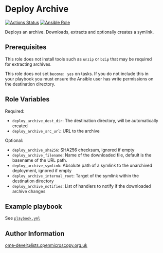 Deploy Archive
==============

[![Actions Status](https://github.com/ome/ansible-role-deploy-archive/workflows/Molecule/badge.svg)](https://github.com/ome/ansible-role-deploy-archive/actions)
[![Ansible Role](https://img.shields.io/ansible/role/41369.svg)](https://galaxy.ansible.com/ome/deploy_archive/)

Deploys an archive.
Downloads, extracts and optionally creates a symlink.


Prerequisites
-------------

This role does not install tools such as `unzip` or `bzip` that may be required for extracting archives.

This role does not set `become: yes` on tasks. If you do not include this in your playbook you must ensure the Ansible user has write permissions on the destination directory.


Role Variables
--------------

Required:
- `deploy_archive_dest_dir`: The destination directory, will be automatically created
- `deploy_archive_src_url`: URL to the archive

Optional:
- `deploy_archive_sha256`: SHA256 checksum, ignored if empty
- `deploy_archive_filename`: Name of the downloaded file, default is the basename of the URL path.
- `deploy_archive_symlink`: Absolute path of a symlink to the unarchived deployment, ignored if empty
- `deploy_archive_internal_root`: Target of the symlink within the destination directory
- `deploy_archive_notifies`: List of handlers to notify if the downloaded archive changes


Example playbook
----------------

See [`playbook.yml`](molecule/default/playbook.yml)


Author Information
------------------

ome-devel@lists.openmicroscopy.org.uk
